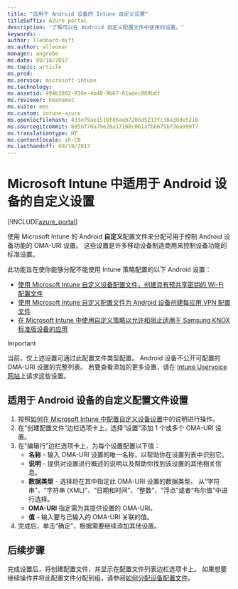 ```yaml
---
title: "适用于 Android 设备的 Intune 自定义设置"
titleSuffix: Azure portal
description: "了解可以在 Android 自定义配置文件中使用的设置。"
keywords: 
author: lleonard-msft
ms.author: alleonar
manager: angrobe
ms.date: 09/18/2017
ms.topic: article
ms.prod: 
ms.service: microsoft-intune
ms.technology: 
ms.assetid: 494b3892-916e-4b40-9b67-61adec889bdf
ms.reviewer: heenamac
ms.suite: ems
ms.custom: intune-azure
ms.openlocfilehash: 433e79ae1518f86aeb7206d5213fc38a38de5218
ms.sourcegitcommit: 695bf70a79e20a17168c061afbb675b73ea999f7
ms.translationtype: HT
ms.contentlocale: zh-CN
ms.lasthandoff: 09/19/2017
---
```

# <a name="custom-settings-for-android-devices-in-microsoft-intune"></a>Microsoft Intune 中适用于 Android 设备的自定义设置

[!INCLUDE[azure_portal](./includes/azure_portal.md)]

使用 Microsoft Intune 的 Android **自定义**配置文件来分配可用于控制 Android 设备功能的 OMA-URI 设置。 这些设置是许多移动设备制造商用来控制设备功能的标准设置。

此功能旨在使你能够分配不能使用 Intune 策略配置的以下 Android 设置：

- [使用 Microsoft Intune 自定义设备配置文件，创建具有预共享密钥的 Wi-Fi 配置文件](/intune/wi-fi-profile-shared-key)
- [使用 Microsoft Intune 自定义配置文件为 Android 设备创建每应用 VPN 配置文件](/intune/android-pulse-secure-per-app-vpn)
- [在 Microsoft Intune 中使用自定义策略以允许和阻止适用于 Samsung KNOX 标准版设备的应用](/intune/samsung-knox-apps-allow-block)

>[!IMPORTANT]
>当前，仅上述设置可通过此配置文件类型配置。 Android 设备不公开可配置的 OMA-URI 设置的完整列表。 若要查看添加的更多设置，请在 [Intune Uservoice 网站](https://microsoftintune.uservoice.com/forums/291681-ideas)上请求这些设置。

## <a name="custom-profile-settings-for-android-devices"></a>适用于 Android 设备的自定义配置文件设置

1. 按照[如何在 Microsoft Intune 中配置自定义设备设置](custom-settings-configure.md)中的说明进行操作。
2. 在“创建配置文件”边栏选项卡上，选择“设置”添加 1 个或多个 OMA-URI 设置。
3. 在“编辑行”边栏选项卡上，为每个设置配置以下值：
    - **名称** - 输入 OMA-URI 设置的唯一名称，以帮助你在设置列表中识别它。
    - **说明** - 提供对设置进行概述的说明以及帮助你找到该设置的其他相关信息。
    - **数据类型** - 选择将在其中指定此 OMA-URI 设置的数据类型。 从“字符串”、“字符串 (XML)”、“日期和时间”、“整数”、“浮点”或者“布尔值”中进行选择。
    - **OMA-URI** 指定需为其提供设置的 OMA-URI。
    - **值** - 输入要与已输入的 OMA-URI 关联的值。
4. 完成后，单击“确定”，根据需要继续添加其他设置。

## <a name="next-steps"></a>后续步骤

完成设置后，将创建配置文件，并显示在配置文件列表边栏选项卡上。 如果想要继续操作并将此配置文件分配到组，请参阅[如何分配设备配置文件](device-profile-assign.md)。




